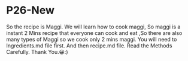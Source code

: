 # P26-New

So the recipe is Maggi.
We will learn how to cook maggi,
So maggi is a instant 2 Mins recipe that everyone can cook and eat ,So
there are also many types of Maggi so we cook
only 2 mins maggi.
You will need to Ingredients.md file first.
And then recipe.md file.
Read the Methods Carefully.
Thank You.😀:)
